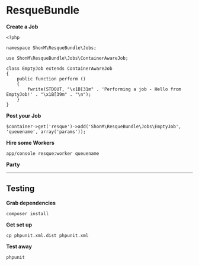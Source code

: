 # ResqueBundle

**Create a Job**

    <?php

    namespace ShonM\ResqueBundle\Jobs;

    use ShonM\ResqueBundle\Jobs\ContainerAwareJob;

    class EmptyJob extends ContainerAwareJob
    {
        public function perform ()
        {
            fwrite(STDOUT, "\x1B[31m" . 'Performing a job - Hello from EmptyJob!' . "\x1B[39m" . "\n");
        }
    }

**Post your Job**

```$container->get('resque')->add('ShonM\ResqueBundle\Jobs\EmptyJob', 'queuename', array('params'));```

**Hire some Workers**

```app/console resque:worker queuename```

**Party**

---

## Testing

**Grab dependencies**

```composer install```

**Get set up**

```cp phpunit.xml.dist phpunit.xml```

**Test away**

```phpunit```
